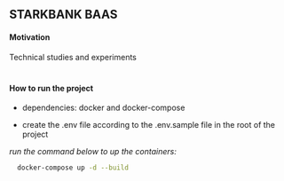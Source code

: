 <h2>STARKBANK BAAS</h2>

<h4>Motivation</h4>

Technical studies and experiments

#

<h4>How to run the project</h4>


- dependencies: docker and docker-compose

- create the .env file according to the .env.sample file in the root of the project

*run the command below to up the containers:*

```zsh
  docker-compose up -d --build
```

#
